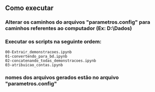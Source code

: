 ## Como executar

### Alterar os caminhos do arquivos "parametros.config" para caminhos referentes ao computador (Ex: D:\\Dados)
### Executar os scripts na seguinte ordem:
   	00-Extrair_demonstracoes.ipynb
    01-convertendo_para_bd.ipynb
    02-concatenando_todas_demonstracoes.ipynb
    03-atribuicao_contas.ipynb
    
### nomes dos arquivos gerados estão no arquivo "parametros.config"     
